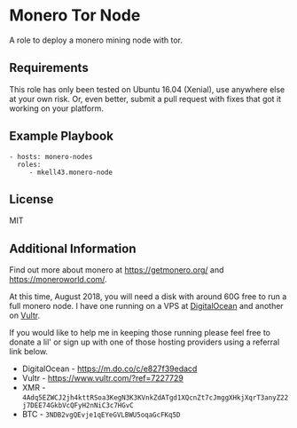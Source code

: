 Monero Tor Node
===========

A role to deploy a monero mining node with tor.

Requirements
------------

This role has only been tested on Ubuntu 16.04 (Xenial), use anywhere else at your own risk.  Or, even better, submit a pull request with fixes that got it working on your platform.

Example Playbook
----------------

    - hosts: monero-nodes
      roles:
         - mkell43.monero-node

License
-------

MIT

Additional Information
----------------------

Find out more about monero at https://getmonero.org/ and https://moneroworld.com/.

At this time, August 2018, you will need a disk with around 60G free to run a full monero node.  I have one running on a VPS at [DigitalOcean](https://digitalocean.com) and another on [Vultr](https://vultr.com).

If you would like to help me in keeping those running please feel free to donate a lil' or sign up with one of those hosting providers using a referral link below.

* DigitalOcean - https://m.do.co/c/e827f39edacd
* Vultr - https://www.vultr.com/?ref=7227729
* XMR - `4Adq5EZWCJ2jh4kttRSoa3KegN3K3KVnkZdATgd1XQcnZt7cJmggXHkjXqrT3anyZ22j7DEE74GkbVcQFyH2nNiC3c7HGvC`
* BTC - `3NDB2vgQEvje1qEYeGVLBWU5oqaGcFKq5D`
